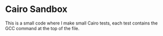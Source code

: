Cairo Sandbox
=============

This is a small code where I make small Cairo tests, each test contains the GCC
command at the top of the file.

